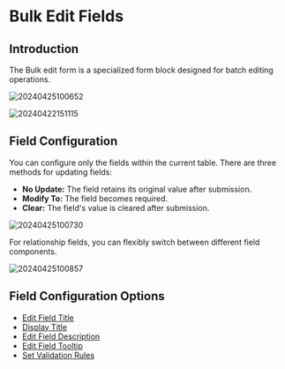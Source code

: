 # Bulk Edit Fields

## Introduction

The Bulk edit form is a specialized form block designed for batch editing operations.

![20240425100652](https://static-docs.nocobase.com/20240425100652.png)

![20240422151115](https://static-docs.nocobase.com/20240422151115.png)

## Field Configuration

You can configure only the fields within the current table. There are three methods for updating fields:

- **No Update:** The field retains its original value after submission.
- **Modify To:** The field becomes required.
- **Clear:** The field's value is cleared after submission.

![20240425100730](https://static-docs.nocobase.com/20240425100730.png)

For relationship fields, you can flexibly switch between different field components.

![20240425100857](https://static-docs.nocobase.com/20240425100857.png)

## Field Configuration Options

- [Edit Field Title](/handbook/ui/fields/field-settings/edit-title)
- [Display Title](/handbook/ui/fields/field-settings/display-title)
- [Edit Field Description](/handbook/ui/fields/field-settings/edit-description)
- [Edit Field Tooltip](/handbook/ui/fields/field-settings/edit-tooltip)
- [Set Validation Rules](/handbook/ui/fields/field-settings/validation-rules)
